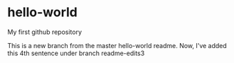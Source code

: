 # hello-world
My first github repository

This is a new branch from the master hello-world readme.
Now, I've added this 4th sentence under branch readme-edits3
